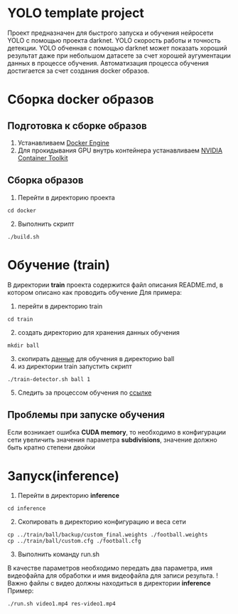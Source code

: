 # YOLO template project

Проект предназначен для быстрого запуска и обучения нейросети YOLO с помощью проекта darknet.
YOLO скорость работы и точность детекции. YOLO обченная с помощью darknet может показать хороший результат даже при небольшом датасете за счет хорошей аугументации данных в процессе обучения.
Автоматизация процесса обучения достигается за счет создания docker образов.

# Сборка docker образов

## Подготовка к сборке образов
1. Устанавливаем [Docker Engine](https://docs.docker.com/engine/install/ubuntu/) 
2. Для прокидывания GPU внутрь контейнера устанавливаем [NVIDIA Container Toolkit](https://github.com/NVIDIA/nvidia-docker)

## Сборка образов
1. Перейти в директорию проекта
```
cd docker
```
2. Выполнить скрипт 
```
./build.sh
```

# Обучение (train)
В директории **train** проекта содержится файл описания README.md, в котором описано как проводить обучение
Для примера:
1. перейти в директорию train
```
cd train
```
2. создать директорию для хранения данных обучения
```
mkdir ball
```
3. скопирать [данные](https://drive.google.com/drive/folders/1r5lvfH-rgB1W8HUmvHJuNpHD5Kief-EZ?usp=sharing) для обучения в директорию ball
4. из директории train запустить скрипт
```
./train-detector.sh ball 1
```
5. Следить за процессом обучения по [ссылке](http://localhost:8090) 

## Проблемы при запуске обучения

Если возникает ошибка **CUDA memory**, то необходимо в конфигурации сети увеличить значения параметра **subdivisions**, значение должно быть кратно степени двойки

# Запуск(inference)
1. Перейти в директорию **inference**
```
cd inference
```
2. Скопировать в директорию конфигурацию и веса сети
```
cp ../train/ball/backup/custom_final.weights ./football.weights
cp ../train/ball/custom.cfg ./football.cfg
```
3. Выполнить команду run.sh 

В качестве параметров необходимо передать два параметра, имя видеофайла для обработки и имя   видеофайла для записи результа.
!Важно файлы с видео должны находиться в директории **inference**
Пример:
```
./run.sh video1.mp4 res-video1.mp4
```
